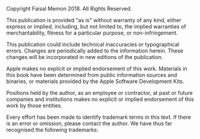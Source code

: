 Copyright Faisal Memon 2018.  All Rights Reserved.

This publication is provided "as is" without warranty of any kind, either express or implied, including, but not limited to, the implied warranties of merchantability, fitness for a particular purpose, or non-infringement.

This publication could include technical inaccuracies or typographical errors.  Changes are periodically added to the information herein.  These changes will be incorporated in new editions of the publication.

Apple makes no explicit or implied endorsement of this work.  Materials in this book have been determined from public information sources and binaries, or materials provided by the Apple Software Development Kits.

Positions held by the author, as an employee or contractor, at past or future companies and institutions makes no explicit or implied endorsement of this work by those entities.

Every effort has been made to identify trademark terms in this text.  If there is an error or omission, please contact the author.  We have thus far recognised the following trademarks:
